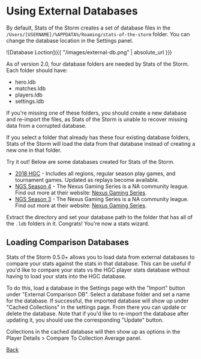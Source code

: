 # Using External Databases
By default, Stats of the Storm creates a set of database files in the `/Users/[USERNAME]/%APPDATA%/Roaming/stats-of-the-storm` folder.
You can change the database location in the Settings panel.

![Database Loction]({{ "/images/external-db.png" | absolute_url }})

As of version 2.0, four database folders are needed by Stats of the Storm. Each folder should have:
* hero.ldb
* matches.ldb
* players.ldb
* settings.ldb

If you're missing one of these folders, you should create a new database and re-import the files,
as Stats of the Storm is unable to recover missing data from a corrupted database.

If you select a folder that already has these four existing database folders, Stats of the Storm will load
the data from that database instead of creating a new one in that folder.

Try it out! Below are some databases created for Stats of the Storm.

* [2018 HGC](https://www.dropbox.com/s/6oib7or3n6oknev/HGC_2018.zip?dl=0) - Includes all regions, regular season play games, and tournament games. Updated as replays become available.
* [NGS Season 4](https://www.dropbox.com/s/1gyhc89lafrfzbl/NGS_s4.zip?dl=0) - The Nexus Gaming Series is a NA community
league. Find out more at their website: [Nexus Gaming Series](https://nexusgamingseries.com).
* [NGS Season 3](https://www.dropbox.com/s/302ll6d7l4lqpti/NGS_Season3.zip?dl=0) - The Nexus Gaming Series is a NA community
league. Find out more at their website: [Nexus Gaming Series](https://nexusgamingseries.com).

Extract the directory and set your database path to the
folder that has all of the `.ldb` folders in it. Congrats! You're now a stats wizard.

## Loading Comparison Databases
Stats of the Storm 0.5.0+ allows you to load data from external databases to compare your stats against
the stats in that database. This can be useful if you'd like to compare your stats vs the HGC player
stats database without having to load your stats into the HGC database.

To do this, load a database in the Settings page with the "Import" button under "External Comparison DB".
Select a database folder and set a name for the database. If successful, the imported database will show up
under "Cached Collections" in the settings page. From there you can update or delete the database. Note that if you'd
like to re-import the database after updating it, you should use the corresponding "Update" button.

Collections in the cached database will then show up as options in the Player Details > Compare To Collection Average panel.

[Back](https://ebshimizu.github.io/stats-of-the-storm/)